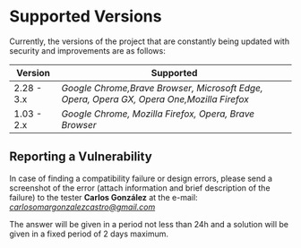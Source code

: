 # Supported Versions

Currently, the versions of the project that are constantly being updated with security and improvements are as follows:

|  **Version**  |                                **Supported**                                              |
| ------------- | ----------------------------------------------------------------------------------------- |
| 2.28 - 3.x    | *Google Chrome,Brave Browser, Microsoft Edge, Opera, Opera GX, Opera One,Mozilla Firefox* |
| 1.03 - 2.x    | *Google Chrome, Mozilla Firefox, Opera, Brave Browser*                                    |

## Reporting a Vulnerability

In case of finding a compatibility failure or design errors, please send a screenshot of the error (attach information and brief description of the failure) to the tester **Carlos González** at the e-mail: *carlosomargonzalezcastro@gmail.com*

The answer will be given in a period not less than 24h and a solution will be given in a fixed period of 2 days maximum.

